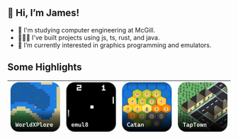 ## 👋 Hi, I’m James!
- 🏫 I'm studying computer engineering at McGill.
- 👨🏼‍💻 I've built projects using js, ts, rust, and java.
- 👀 I’m currently interested in graphics programming and emulators.

## Some Highlights
| [![](./worldxplore_thumbnail.png)](https://github.com/jamesbmadden/worldxplore) | [![](./emul8_thumbnail.png)](https://github.com/jamesbmadden/emul8) | [![](./catan_thumbnail.png)](https://github.com/jamesbmadden/catan) | [![](./taptown_thumbnail.png)](https://github.com/jamesbmadden/taptown) | 
:-------------------------:|:-------------------------:|:-------------------------:|:-------------------------:
